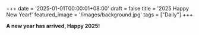 +++
date = '2025-01-01T00:00:01+08:00'
draft = false
title = '2025 Happy New Year!'
featured_image = '/images/background.jpg'
tags = ["Daily"]
+++

**A new year has arrived, Happy 2025!**
